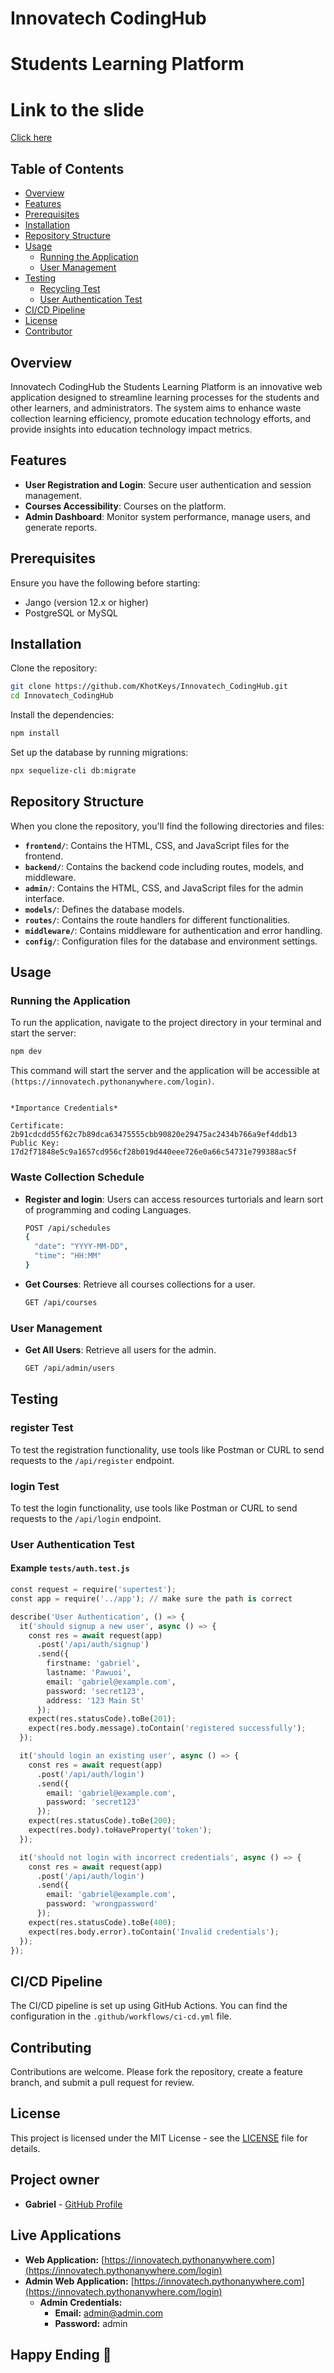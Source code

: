 # Innovatech CodingHub

# Students Learning Platform


# Link to the slide
[Click here](https://docs.google.com/presentation/d/1qKl3PCPYqUwRW8_hhTn0iTUWvbM_xlDXx2QDAt8A0as/edit#slide=id.g2e6a755ee06_1_26)

## Table of Contents
- [Overview](#overview)
- [Features](#features)
- [Prerequisites](#prerequisites)
- [Installation](#installation)
- [Repository Structure](#repository-structure)
- [Usage](#usage)
  - [Running the Application](#running-the-application)
  - [User Management](#user-management)
- [Testing](#testing)
  - [Recycling Test](#recycling-test)
  - [User Authentication Test](#user-authentication-test)
- [CI/CD Pipeline](#cicd-pipeline)
- [License](#license)
- [Contributor](#contributor)

## Overview

Innovatech CodingHub the Students Learning Platform is an innovative web application designed to streamline learning processes for the students and other learners, and administrators. The system aims to enhance waste collection learning efficiency, promote education technology efforts, and provide insights into education technology impact metrics.

## Features

- **User Registration and Login**: Secure user authentication and session management.
- **Courses Accessibility**: Courses on the platform.
- **Admin Dashboard**: Monitor system performance, manage users, and generate reports.

## Prerequisites

Ensure you have the following before starting:
- Jango (version 12.x or higher)
- PostgreSQL or MySQL

## Installation

Clone the repository:

```bash
git clone https://github.com/KhotKeys/Innovatech_CodingHub.git
cd Innovatech_CodingHub
```

Install the dependencies:

```bash
npm install
```

Set up the database by running migrations:

```bash
npx sequelize-cli db:migrate
```

## Repository Structure

When you clone the repository, you'll find the following directories and files:
- **`frontend/`**: Contains the HTML, CSS, and JavaScript files for the frontend.
- **`backend/`**: Contains the backend code including routes, models, and middleware.
- **`admin/`**: Contains the HTML, CSS, and JavaScript files for the admin interface.
- **`models/`**: Defines the database models.
- **`routes/`**: Contains the route handlers for different functionalities.
- **`middleware/`**: Contains middleware for authentication and error handling.
- **`config/`**: Configuration files for the database and environment settings.

## Usage

### Running the Application

To run the application, navigate to the project directory in your terminal and start the server:

```bash
npm dev
```

This command will start the server and the application will be accessible at `(https://innovatech.pythonanywhere.com/login)`.

```

*Importance Credentials*

Certificate: 	2b91cdcdd55f62c7b89dca63475555cbb90820e29475ac2434b766a9ef4ddb13
Public Key:	17d2f71848e5c9a1657cd956cf28b019d440eee726e0a66c54731e799388ac5f

```

### Waste Collection Schedule

- **Register and login**: Users can access resources turtorials and learn sort of programming and coding Languages.
  ```bash
  POST /api/schedules
  {
    "date": "YYYY-MM-DD",
    "time": "HH:MM"
  }
  ```
- **Get Courses**: Retrieve all courses collections for a user.
  ```bash
  GET /api/courses
  ```

### User Management

- **Get All Users**: Retrieve all users for the admin.
  ```bash
  GET /api/admin/users
  ```

## Testing

### register Test

To test the registration functionality, use tools like Postman or CURL to send requests to the `/api/register` endpoint.

### login Test

To test the login functionality, use tools like Postman or CURL to send requests to the `/api/login` endpoint.

### User Authentication Test

#### Example `tests/auth.test.js`

```python
const request = require('supertest');
const app = require('../app'); // make sure the path is correct

describe('User Authentication', () => {
  it('should signup a new user', async () => {
    const res = await request(app)
      .post('/api/auth/signup')
      .send({
        firstname: 'gabriel',
        lastname: 'Pawuoi',
        email: 'gabriel@example.com',
        password: 'secret123',
        address: '123 Main St'
      });
    expect(res.statusCode).toBe(201);
    expect(res.body.message).toContain('registered successfully');
  });

  it('should login an existing user', async () => {
    const res = await request(app)
      .post('/api/auth/login')
      .send({
        email: 'gabriel@example.com',
        password: 'secret123'
      });
    expect(res.statusCode).toBe(200);
    expect(res.body).toHaveProperty('token');
  });

  it('should not login with incorrect credentials', async () => {
    const res = await request(app)
      .post('/api/auth/login')
      .send({
        email: 'gabriel@example.com',
        password: 'wrongpassword'
      });
    expect(res.statusCode).toBe(400);
    expect(res.body.error).toContain('Invalid credentials');
  });
});
```

## CI/CD Pipeline

The CI/CD pipeline is set up using GitHub Actions. You can find the configuration in the `.github/workflows/ci-cd.yml` file.

## Contributing

Contributions are welcome. Please fork the repository, create a feature branch, and submit a pull request for review.

## License

This project is licensed under the MIT License - see the [LICENSE](LICENSE.md) file for details.

## Project owner
- **Gabriel** - [GitHub Profile](https://github.com/KhotKeys)

## Live Applications

- **Web Application:** [https://innovatech.pythonanywhere.com](https://innovatech.pythonanywhere.com/login)
- **Admin Web Application:** [https://innovatech.pythonanywhere.com](https://innovatech.pythonanywhere.com/login)
  - **Admin Credentials:**
    - **Email:** admin@admin.com
    - **Password:** admin

## Happy Ending 🎉
